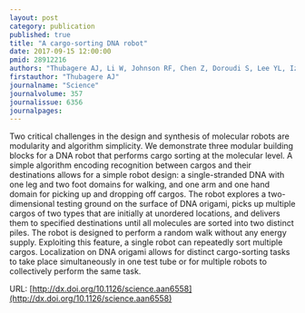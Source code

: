 ```yaml
---
layout: post
category: publication
published: true
title: "A cargo-sorting DNA robot"
date: 2017-09-15 12:00:00
pmid: 28912216
authors: "Thubagere AJ, Li W, Johnson RF, Chen Z, Doroudi S, Lee YL, Izatt G, Wittman S, Srinivas N, Woods D, Winfree E, Qian L"
firstauthor: "Thubagere AJ"
journalname: "Science"
journalvolume: 357
journalissue: 6356
journalpages: 
---
```


Two critical challenges in the design and synthesis of molecular robots are modularity and algorithm simplicity. We demonstrate three modular building blocks for a DNA robot that performs cargo sorting at the molecular level. A simple algorithm encoding recognition between cargos and their destinations allows for a simple robot design: a single-stranded DNA with one leg and two foot domains for walking, and one arm and one hand domain for picking up and dropping off cargos. The robot explores a two-dimensional testing ground on the surface of DNA origami, picks up multiple cargos of two types that are initially at unordered locations, and delivers them to specified destinations until all molecules are sorted into two distinct piles. The robot is designed to perform a random walk without any energy supply. Exploiting this feature, a single robot can repeatedly sort multiple cargos. Localization on DNA origami allows for distinct cargo-sorting tasks to take place simultaneously in one test tube or for multiple robots to collectively perform the same task.

URL: [http://dx.doi.org/10.1126/science.aan6558](http://dx.doi.org/10.1126/science.aan6558)

